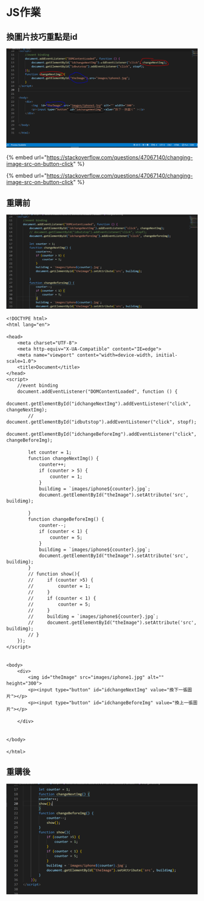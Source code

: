 # JS作業

## 換圖片技巧重點是id

![](.gitbook/assets/image%20%2858%29.png)

{% embed url="https://stackoverflow.com/questions/47067140/changing-image-src-on-button-click" %}

{% embed url="https://stackoverflow.com/questions/47067140/changing-image-src-on-button-click" %}

## 重購前

![](.gitbook/assets/image%20%2859%29.png)

```text
<!DOCTYPE html>
<html lang="en">

<head>
    <meta charset="UTF-8">
    <meta http-equiv="X-UA-Compatible" content="IE=edge">
    <meta name="viewport" content="width=device-width, initial-scale=1.0">
    <title>Document</title>
</head>
<script>
    //event binding
    document.addEventListener("DOMContentLoaded", function () {
        document.getElementById("idchangeNextImg").addEventListener("click", changeNextImg);
        // document.getElementById("idbutstop").addEventListener("click", stopf);
        document.getElementById("idchangeBeforeImg").addEventListener("click", changeBeforeImg);

        let counter = 1;
        function changeNextImg() {
            counter++;
            if (counter > 5) {
                counter = 1;
            }
            buildimg = `images/iphone${counter}.jpg`;
            document.getElementById("theImage").setAttribute('src', buildimg);

        }
        function changeBeforeImg() {
            counter--;
            if (counter < 1) {
                counter = 5;
            }
            buildimg = `images/iphone${counter}.jpg`;
            document.getElementById("theImage").setAttribute('src', buildimg);
        }
        // function show(){
        //     if (counter >5) {
        //         counter = 1;
        //     } 
        //     if (counter < 1) {
        //         counter = 5;
        //     }
        //     buildimg = `images/iphone${counter}.jpg`;
        //     document.getElementById("theImage").setAttribute('src', buildimg);
        // }
    });
</script>


<body>
    <div>
        <img id="theImage" src="images/iphone1.jpg" alt="" height="300">
        <p><input type="button" id="idchangeNextImg" value="換下一張圖片"></p>
        <p><input type="button" id="idchangeBeforeImg" value="換上一張圖片"></p>

    </div>


</body>

</html>
```

## 重購後

![](.gitbook/assets/image%20%2857%29.png)



